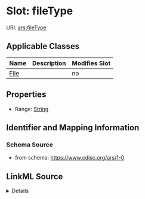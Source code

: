 # Slot: fileType

URI: [ars:fileType](https://www.cdisc.org/ars/1-0fileType)



<!-- no inheritance hierarchy -->




## Applicable Classes

| Name | Description | Modifies Slot |
| --- | --- | --- |
[File](File.md) |  |  no  |







## Properties

* Range: [String](String.md)





## Identifier and Mapping Information







### Schema Source


* from schema: https://www.cdisc.org/ars/1-0




## LinkML Source

<details>
```yaml
name: fileType
from_schema: https://www.cdisc.org/ars/1-0
rank: 1000
alias: fileType
domain_of:
- File
range: string
inlined: false
any_of:
- range: OutputFileType
- range: SponsorTerm

```
</details>